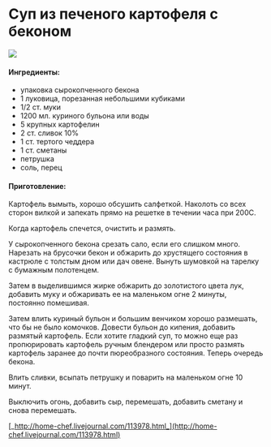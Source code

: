 ﻿---
image: https://s-media-cache-ak0.pinimg.com/564x/41/77/76/417776a3b58de8f597b8ea9ac1c1b7fb.jpg
---
# Суп из печеного картофеля с беконом

![](https://s-media-cache-ak0.pinimg.com/564x/41/77/76/417776a3b58de8f597b8ea9ac1c1b7fb.jpg)

#### Ингредиенты:

* упаковка сырокопченного бекона 
* 1 луковица, порезанная небольшими кубиками
* 1/2 ст. муки
* 1200 мл. куриного бульона или воды
* 5 крупных картофелин
* 2 ст. сливок 10%
* 1 ст. тертого чеддера
* 1 ст. сметаны
* петрушка
* соль, перец

#### Приготовление:

Картофель вымыть, хорошо обсушить салфеткой. Наколоть со всех сторон вилкой и запекать прямо на решетке в течении часа при 200С.

Когда картофель спечется, очистить и размять.

У сырокопченного бекона срезать сало, если его слишком много. Нарезать на брусочки бекон и обжарить до хрустящего состояния в кастрюле с толстым дном или дач овене. Вынуть шумовкой на тарелку с бумажным полотенцем.

Затем в выделившимся жирке обжарить до золотистого цвета лук, добавить муку и обжаривать ее на маленьком огне 2 минуты, постоянно помешивая.

Затем влить куриный бульон и большим венчиком хорошо размешать, что бы не было комочков. Довести бульон до кипения, добавить размятый картофель. Если хотите гладкий суп, то можно еще раз пропюрировать картофель ручным блендером или просто размять картофель заранее до почти пюреобразного состояния. Теперь очередь бекона.

Влить сливки, всыпать петрушку и поварить на маленьком огне 10 минут.

Выключить огонь, добавить сыр, перемешать, добавить сметану и снова перемешать.

[_http://home-chef.livejournal.com/113978.html_](http://home-chef.livejournal.com/113978.html)

